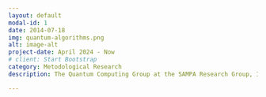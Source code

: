 ```yaml
---
layout: default
modal-id: 1
date: 2014-07-18
img: quantum-algorithms.png
alt: image-alt
project-date: April 2024 - Now
# client: Start Bootstrap
category: Metodological Research
description: The Quantum Computing Group at the SAMPA Research Group, Institute of Physics – University of São Paulo (USP) focuses on the development and application of computational methods to study quantum systems and materials. Our research explores quantum simulation techniques aimed at understanding the ground-state properties of matter, catalytic processes, and the electronic structure of complex systems. We combine quantum computing algorithms with numerical approaches such as Monte Carlo methods, variational techniques, and many-body approximations to model realistic materials with high accuracy and scalability. By bridging quantum information science and computational physics, our goal is to build new paradigms for simulating matter and advancing the predictive power of quantum technologies in materials science and chemistry.

---
```

